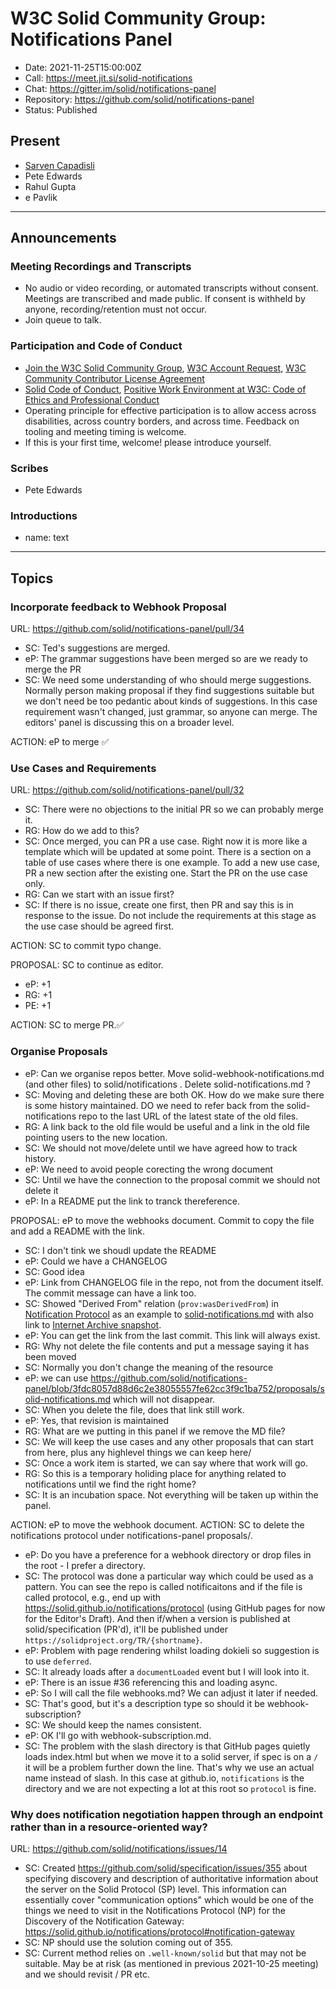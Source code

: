 # W3C Solid Community Group: Notifications Panel

* Date: 2021-11-25T15:00:00Z
* Call: https://meet.jit.si/solid-notifications
* Chat: https://gitter.im/solid/notifications-panel
* Repository: https://github.com/solid/notifications-panel
* Status: Published

## Present
* [Sarven Capadisli](https://csarven.ca/#i)
* Pete Edwards
* Rahul Gupta
* e Pavlik

---

## Announcements

### Meeting Recordings and Transcripts
* No audio or video recording, or automated transcripts without consent. Meetings are transcribed and made public. If consent is withheld by anyone, recording/retention must not occur.
* Join queue to talk.


### Participation and Code of Conduct
* [Join the W3C Solid Community Group](https://www.w3.org/community/solid/join), [W3C Account Request](http://www.w3.org/accounts/request), [W3C Community Contributor License Agreement](https://www.w3.org/community/about/agreements/cla/)
* [Solid Code of Conduct](https://github.com/solid/process/blob/main/code-of-conduct.md), [Positive Work Environment at W3C: Code of Ethics and Professional Conduct](https://www.w3.org/Consortium/cepc/)
* Operating principle for effective participation is to allow access across disabilities, across country borders, and across time. Feedback on tooling and meeting timing is welcome.
* If this is your first time, welcome! please introduce yourself.


### Scribes
* Pete Edwards

### Introductions
* name: text

---

## Topics

### Incorporate feedback to Webhook Proposal
URL: https://github.com/solid/notifications-panel/pull/34

* SC: Ted's suggestions are merged.
* eP: The grammar suggestions have been merged so are we ready to merge the PR
* SC: We need some understanding of who should merge suggestions. Normally person making proposal if they find suggestions suitable but we don't need be too pedantic about kinds of suggestions. In this case requirement wasn't changed, just grammar, so anyone can merge. The editors' panel is discussing this on a broader level.

ACTION: eP to merge ✅

### Use Cases and Requirements
URL: https://github.com/solid/notifications-panel/pull/32
* SC: There were no objections to the initial PR so we can probably merge it.
* RG: How do we add to this?
* SC: Once merged, you can PR a use case. Right now it is more like a template which will be updated at some point. There is a section on a table of use cases where there is one example. To add a new use case, PR a new section after the existing one. Start the PR on the use case only.
* RG: Can we start with an issue first?
* SC: If there is no issue, create one first, then PR and say this is in response to the issue. Do not include the requirements at this stage as the use case should be agreed first.

ACTION: SC to commit typo change.

PROPOSAL: SC to continue as editor.

* eP: +1
* RG: +1
* PE: +1

ACTION: SC to merge PR.✅


### Organise Proposals
* eP: Can we organise repos better. Move solid-webhook-notifications.md (and other files) to solid/notifications . Delete solid-notifications.md ?
* SC:  Moving and deleting these are both OK. How do we make sure there is some history maintained. DO we need to refer back from the solid-notifications repo to the last URL of the latest state of the old files.
* RG: A link back to the old file would be useful and a link in the old file pointing users to the new location.
* SC: We should not move/delete until we have agreed how to track history.
* eP: We need to avoid people corecting the wrong document
* SC: Until we have the connection to the proposal commit we should not delete it
* eP: In a README put the link to tranck thereference.

PROPOSAL: eP to move the webhooks document. Commit to copy the file and add a README with the link.

* SC: I don't tink we shoudl update the README
* eP: Could we have a CHANGELOG
* SC: Good idea
* eP: Link from CHANGELOG file in the repo, not from the document itself. The commit message can have a link too.
* SC: Showed "Derived From" relation (`prov:wasDerivedFrom`) in [Notification Protocol](https://solid.github.io/notifications/protocol) as an example to [solid-notifications.md](https://github.com/solid/notifications-panel/blob/3fdc8057d88d6c2e38055557fe62cc3f9c1ba752/proposals/solid-notifications.md) with also link to [Internet Archive snapshot](https://web.archive.org/web/20211014130216/https://github.com/solid/notifications-panel/blob/3fdc8057d88d6c2e38055557fe62cc3f9c1ba752/proposals/solid-notifications.md).
* eP: You can get the link from the last commit. This link will always exist.
* RG: Why not delete the file contents and put a message saying it has been moved
* SC: Normally you don't change the meaning of the resource
* eP: we can use https://github.com/solid/notifications-panel/blob/3fdc8057d88d6c2e38055557fe62cc3f9c1ba752/proposals/solid-notifications.md which will not disappear.
* SC: When you delete the file, does that link still work.
* eP: Yes, that revision is maintained
* RG: What are we putting in this panel if we remove the MD file?
* SC: We will keep the use cases and any other proposals that can start from here, plus any highlevel things we can keep here/
* SC: Once a work item is started, we can say where that work will go.
* RG: So this is a temporary holiding place for anything related to notifications until we find the right home?
* SC: It is an incubation space. Not everything will be taken up within the panel.

ACTION: eP to move the webhook document.
ACTION: SC to delete the notifications protocol under notifications-panel proposals/.

* eP: Do you have a preference for a webhook directory or drop files in the root - I prefer a directory.
* SC: The protocol was done a particular way which could be used as a pattern. You can see the repo is called notificaitons and if the file is called protocol, e.g., end up with https://solid.github.io/notifications/protocol (using GitHub pages for now for the Editor's Draft). And then if/when a version is published at solid/specification (PR'd), it'll be published under `https://solidproject.org/TR/{shortname}`.
* eP: Problem with page rendering whilst loading dokieli so suggestion is to use `deferred`.
* SC: It already loads after a `documentLoaded` event but I will look into it.
* eP: There is an issue #36 referencing this and loading async.
* eP: So I will call the file webhooks.md? We can adjust it later if needed.
* SC: That's good, but it's a description type so should it be webhook-subscription?
* SC: We should keep the names consistent.
* eP: OK I'll go with webhook-subscription.md.
* SC: The problem with the slash directory is that GitHub pages quietly loads index.html but when we move it to a solid server, if spec is on a `/` it will be a problem further down the line. That's why we use an actual name instead of slash. In this case at github.io, `notifications` is the directory and we are not expecting a lot at this root so `protocol` is fine.


### Why does notification negotiation happen through an endpoint rather than in a resource-oriented way?
URL: https://github.com/solid/notifications/issues/14

* SC: Created https://github.com/solid/specification/issues/355 about specifying discovery and description of authoritative information about the server on the Solid Protocol (SP) level. This information can essentially cover "communication options" which would be one of the things we need to visit in the Notifications Protocol (NP) for the Discovery of the Notification Gateway: https://solid.github.io/notifications/protocol#notification-gateway
* SC: NP should use the solution coming out of 355.
* SC: Current method relies on `.well-known/solid` but that may not be suitable. May be at risk (as mentioned in previous 2021-10-25 meeting) and we should revisit / PR etc.
